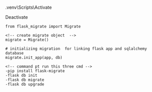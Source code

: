 <!-- first start the env  -->
 .venv\Scripts\Activate

 <!-- deactivate env -->
Deactivate

<!-- migration flask app and sqlAlchemay database -->

<!-- importing flask_migrate  -->
    from flask_migrate import Migrate 

    <!-- create migrate object  -->
    migrate = Migrate()

    # initializing migration  for linking flask app and sqlalchemy database 
    migrate.init_app(app, db)

    <!-- command pt run this three cmd -->
    -pip install flask-migrate
    -flask db init
    -flask db migrate
    -flask db upgrade
